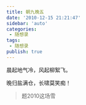 ```yaml
---
title: 朝九晚五      
date: '2010-12-15 21:21:47'
sidebar: 'auto'
categories:
 - 随想录
tags:
 - 随想录
publish: true
---
```


晨起地气冷，风起柳絮飞。


晚归盐满仓，长啸莫笑痴！


> 题2010这场雪
